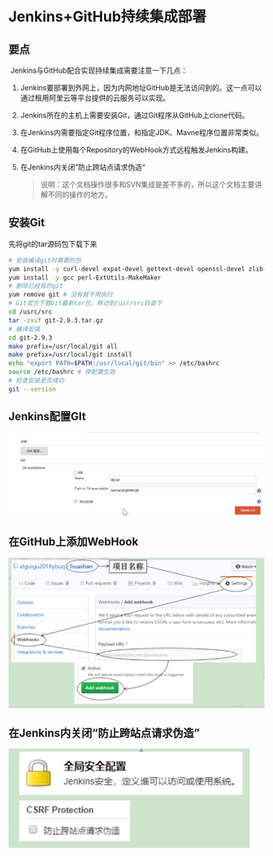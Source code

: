 # Jenkins+GitHub持续集成部署

## 要点

​	Jenkins与GitHub配合实现持续集成需要注意一下几点：

1. Jenkins要部署到外网上，因为内网地址GitHub是无法访问到的。这一点可以通过租用阿里云等平台提供的云服务可以实现。

2. Jenkins所在的主机上需要安装Git，通过Git程序从GitHub上clone代码。

3. 在Jenkins内需要指定Git程序位置，和指定JDK、Mavne程序位置非常类似。

4. 在GitHub上使用每个Repository的WebHook方式远程触发Jenkins构建。

5. 在Jenkins内关闭”防止跨站点请求伪造“

   > 说明：这个文档操作很多和SVN集成是差不多的，所以这个文档主要讲解不同的操作的地方。

## 安装Git

先将git的tar源码包下载下来

```bash
# 安装编译git时需要的包
yum install -y curl-devel expat-devel gettext-devel openssl-devel zlib-devel
yum install -y gcc perl-ExtUtils-MakeMaker
# 删除已经有的git
yum remove git # 没有就不用执行
# Git官方下载Git最新tar包，移动到/usr/src目录下
cd /usrc/src
tar -zxvf git-2.9.3.tar.gz
# 编译安装
cd git-2.9.3
make prefix=/usr/local/git all
make prefix=/usr/local/git install
echo "export PATH=$PATH:/usr/local/git/bin" >> /etc/bashrc
source /etc/bashrc # 使配置生效
# 检查安装是否成功
git --version
```

## Jenkins配置GIt

![1569473217835](.\img\1569473217835.png)

## 在GitHub上添加WebHook

![1569473324259](.\img\1569473324259.png)

## 在Jenkins内关闭“防止跨站点请求伪造”

![1569473602248](.\img\1569473602248.png)